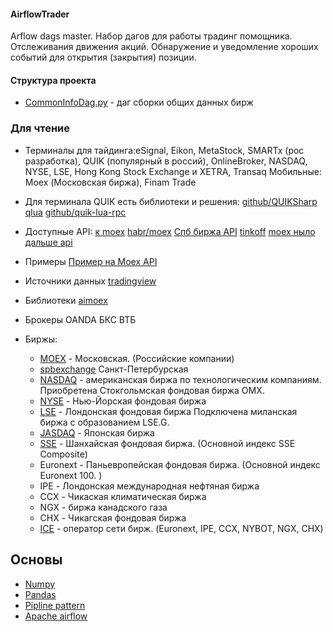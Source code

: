 #### AirflowTrader

Arflow dags master. Набор дагов для работы традинг помощника. 
Отслеживания движения акций. Обнаружение и уведомление хороших событий для открытия (закрытия)
позиции.

#### Структура проекта

  - [CommonInfoDag.py](CommonInfoDag.py) - даг сборки общих данных бирж



### Для чтение

- Терминалы для тайдинга:eSignal, Eikon, MetaStock, SMARTx (рос разработка), QUIK (популярный в россий), OnlineBroker,
  NASDAQ, NYSE, LSE, Hong Kong Stock Exchange и XETRA, Transaq Мобильные: Moex (Московская биржа), Finam Trade

- Для терминала QUIK есть библиотеки и решения:
  [github/QUIKSharp](https://github.com/finsight/QUIKSharp)
  [qlua](https://pypi.org/project/qlua/)
  [github/quik-lua-rpc](https://github.com/Enfernuz/quik-lua-rpc)
- Доступные API:
  [к moex](https://www.moex.com/a2193)
  [habr/moex](https://habr.com/ru/post/486716/)
  [Спб биржа API](https://spbexchange.ru/ru/otc_market/repository/api/)
  [tinkoff](https://tinkoffcreditsystems.github.io/invest-openapi/)
  [moex ныло дальше api](http://ftp.micex.ru/pub/ClientsAPI)

- Примеры
  [Пример на Moex API](https://habr.com/ru/post/343688/)


- Источники данных
  [tradingview](https://ru.tradingview.com/)

- Библиотеки
  [aimoex](https://wlm1ke.github.io/aiomoex)

- Брокеры OANDA БКС ВТБ


- Биржы:
    - [MOEX](https://www.moex.com/) - Московская. (Российские компании)
    - [spbexchange](https://spbexchange.ru/) Санкт-Петербурская
    - [NASDAQ](https://www.nasdaq.com) - американская биржа по технологическим компаниям. Приобретена Стокгольмская
      фондовая биржа OMX.
    - [NYSE](https://www.nyse.com) - Нью-Йорская фондовая биржа
    - [LSE]() - Лондонская фондовая биржа Подключена миланская биржа с образованием LSE.G.
    - [JASDAQ]() - Японская биржа
    - [SSE](http://www.sse.com.cn/) - Шанхайская фондовая биржа. (Основной индекс SSE Composite)
    - Euronext - Паньевропейская фондовая биржа. (Основной индекс Euronext 100. )
    - IPE - Лондонская международная нефтяная биржа
    - CCX - Чикаская климатическая биржа
    - NGX - биржа канадского газа
    - CHX - Чикагская фондовая биржа
    - [ICE](https://www.intercontinentalexchange.com) - оператор сети бирж. (Euronext, IPE, CCX, NYBOT, NGX, CHX)

## Основы

- [Numpy](https://pythonworld.ru/numpy/1.html)
- [Pandas](https://pythonru.com/tag/pandas)
- [Pipline pattern](https://khashtamov.com/ru/data-pipeline-luigi-python/)
- [Apache airflow](https://habr.com/ru/company/mailru/blog/339392/)

    

   